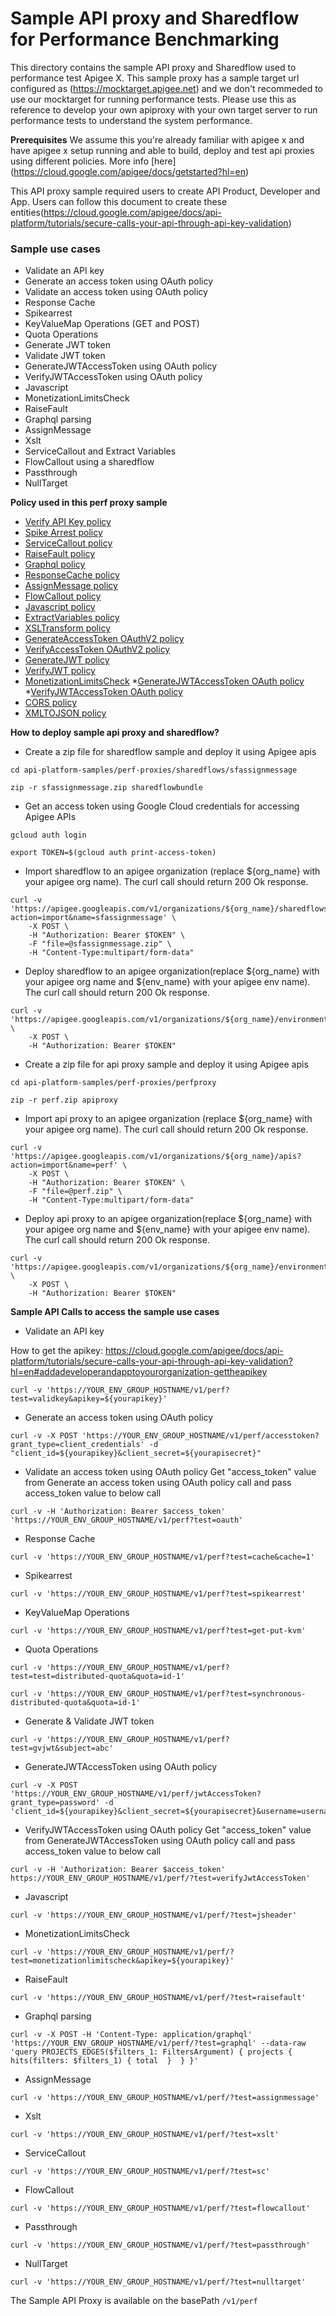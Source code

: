 # Sample API proxy and Sharedflow for Performance Benchmarking

This directory contains the sample API proxy and Sharedflow used to performance test Apigee X. This sample proxy has a sample target url configured as (https://mocktarget.apigee.net) and we don't recommeded to use our mocktarget for running performance tests. Please use this as reference to develop your own apiproxy with your own target server to run performance tests to understand the system performance.

**Prerequisites**
We assume this you're already familiar with apigee x and have apigee x setup running and able to build, deploy and test api proxies using different policies. More info [here] (https://cloud.google.com/apigee/docs/getstarted?hl=en)

This API proxy sample required users to create API Product, Developer and App. Users can follow this document to create these entities(https://cloud.google.com/apigee/docs/api-platform/tutorials/secure-calls-your-api-through-api-key-validation)

### Sample use cases
* Validate an API key
* Generate an access token using OAuth policy
* Validate an access token using OAuth policy
* Response Cache
* Spikearrest
* KeyValueMap Operations (GET and POST)
* Quota Operations
* Generate JWT token
* Validate JWT token
* GenerateJWTAccessToken using OAuth policy
* VerifyJWTAccessToken using OAuth policy
* Javascript
* MonetizationLimitsCheck
* RaiseFault
* Graphql parsing
* AssignMessage
* Xslt
* ServiceCallout and Extract Variables
* FlowCallout using a sharedflow
* Passthrough
* NullTarget

**Policy used in this perf proxy sample**

* [Verify API Key policy](https://cloud.google.com/apigee/docs/api-platform/reference/policies/verify-api-key-policy)
* [Spike Arrest policy](https://cloud.google.com/apigee/docs/api-platform/reference/policies/spike-arrest-policy)
* [ServiceCallout policy](https://cloud.google.com/apigee/docs/api-platform/reference/policies/service-callout-policy)
* [RaiseFault policy](https://cloud.google.com/apigee/docs/api-platform/reference/policies/raise-fault-policy)
* [Graphql policy](https://cloud.google.com/apigee/docs/api-platform/reference/policies/graphql-policy)
* [ResponseCache policy](https://cloud.google.com/apigee/docs/api-platform/reference/policies/response-cache-policy)
* [AssignMessage policy](https://cloud.google.com/apigee/docs/api-platform/reference/policies/assign-message-policy)
* [FlowCallout policy](https://cloud.google.com/apigee/docs/api-platform/reference/policies/flow-callout-policy)
* [Javascript policy](https://cloud.google.com/apigee/docs/api-platform/reference/policies/javascript-policy)
* [ExtractVariables policy](https://cloud.google.com/apigee/docs/api-platform/reference/policies/extract-variables-policy)
* [XSLTransform policy](https://cloud.google.com/apigee/docs/api-platform/reference/policies/xsl-transform-policy)
* [GenerateAccessToken OAuthV2 policy](https://cloud.google.com/apigee/docs/api-platform/reference/policies/oauthv2-policy#generateaccesstoken)
* [VerifyAccessToken OAuthV2 policy](https://cloud.google.com/apigee/docs/api-platform/reference/policies/oauthv2-policy#verifyaccesstoken)
* [GenerateJWT policy](https://cloud.google.com/apigee/docs/api-platform/reference/policies/generate-jwt-policy)
* [VerifyJWT policy](https://cloud.google.com/apigee/docs/api-platform/reference/policies/verify-jwt-policy)
* [MonetizationLimitsCheck](https://cloud.google.com/apigee/docs/api-platform/reference/policies/monetization-limits-check-policy)
*[GenerateJWTAccessToken OAuth policy](https://cloud.google.com/apigee/docs/api-platform/security/oauth/using-jwt-oauth#generating-a-jwt-format-token-signed-with-an-hmac-algorithm)
*[VerifyJWTAccessToken OAuth policy](https://cloud.google.com/apigee/docs/api-platform/security/oauth/using-jwt-oauth#verifying-a-jwt-access-token-signed-with-an-hmac-algorithm)
* [CORS policy](https://cloud.google.com/apigee/docs/api-platform/reference/policies/cors-policy)
* [XMLTOJSON policy](https://cloud.google.com/apigee/docs/api-platform/reference/policies/xml-json-policy)

**How to deploy sample api proxy and sharedflow?** 

* Create a zip file for sharedflow sample and deploy it using Apigee apis
```
cd api-platform-samples/perf-proxies/sharedflows/sfassignmessage

zip -r sfassignmessage.zip sharedflowbundle
```
* Get an access token using Google Cloud credentials for accessing Apigee APIs
```
gcloud auth login

export TOKEN=$(gcloud auth print-access-token)
```
* Import sharedflow to an apigee organization (replace ${org_name} with your apigee org name). The curl call should return 200 Ok response.

```
curl -v 'https://apigee.googleapis.com/v1/organizations/${org_name}/sharedflows?action=import&name=sfassignmessage' \
    -X POST \
    -H "Authorization: Bearer $TOKEN" \
    -F "file=@sfassignmessage.zip" \
    -H "Content-Type:multipart/form-data"
```
* Deploy sharedflow to an apigee organization(replace ${org_name} with your apigee org name and ${env_name} with your apigee env name). The curl call should return 200 Ok response.

```
curl -v 'https://apigee.googleapis.com/v1/organizations/${org_name}/environments/${env_name}/sharedflows/sfassignmessage/revisions/1/deployments' \
    -X POST \
    -H "Authorization: Bearer $TOKEN"
```
* Create a zip file for api proxy sample and deploy it using Apigee apis
```
cd api-platform-samples/perf-proxies/perfproxy

zip -r perf.zip apiproxy
```
* Import api proxy to an apigee organization (replace ${org_name} with your apigee org name). The curl call should return 200 Ok response.

```
curl -v 'https://apigee.googleapis.com/v1/organizations/${org_name}/apis?action=import&name=perf' \
    -X POST \
    -H "Authorization: Bearer $TOKEN" \
    -F "file=@perf.zip" \
    -H "Content-Type:multipart/form-data"
```
* Deploy api proxy to an apigee organization(replace ${org_name} with your apigee org name and ${env_name} with your apigee env name). The curl call should return 200 Ok response.

```
curl -v 'https://apigee.googleapis.com/v1/organizations/${org_name}/environments/${env_name}/apis/perf/revisions/1/deployments' \
    -X POST \
    -H "Authorization: Bearer $TOKEN"
```
**Sample API Calls to access the sample use cases**

* Validate an API key

How to get the apikey: https://cloud.google.com/apigee/docs/api-platform/tutorials/secure-calls-your-api-through-api-key-validation?hl=en#addadeveloperandapptoyourorganization-gettheapikey

```
curl -v 'https://YOUR_ENV_GROUP_HOSTNAME/v1/perf?test=validkey&apikey=${yourapikey}'
```
* Generate an access token using OAuth policy
```
curl -v -X POST 'https://YOUR_ENV_GROUP_HOSTNAME/v1/perf/accesstoken?grant_type=client_credentials' -d "client_id=${yourapikey}&client_secret=${yourapisecret}"
```
* Validate an access token using OAuth policy
Get "access_token" value from Generate an access token using OAuth policy call and pass access_token value to below call
```
curl -v -H 'Authorization: Bearer $access_token' 'https://YOUR_ENV_GROUP_HOSTNAME/v1/perf?test=oauth'
```
* Response Cache
```
curl -v 'https://YOUR_ENV_GROUP_HOSTNAME/v1/perf?test=cache&cache=1'
```
* Spikearrest
```
curl -v 'https://YOUR_ENV_GROUP_HOSTNAME/v1/perf?test=spikearrest'
```
* KeyValueMap Operations
```
curl -v 'https://YOUR_ENV_GROUP_HOSTNAME/v1/perf?test=get-put-kvm'
```
* Quota Operations
```
curl -v 'https://YOUR_ENV_GROUP_HOSTNAME/v1/perf?test=test=distributed-quota&quota=id-1'

curl -v 'https://YOUR_ENV_GROUP_HOSTNAME/v1/perf?test=synchronous-distributed-quota&quota=id-1'
```
* Generate & Validate JWT token
```
curl -v 'https://YOUR_ENV_GROUP_HOSTNAME/v1/perf?test=gvjwt&subject=abc'
```
* GenerateJWTAccessToken using OAuth policy
```
curl -v -X POST 'https://YOUR_ENV_GROUP_HOSTNAME/v1/perf/jwtAccessToken?grant_type=password' -d 'client_id=${yourapikey}&client_secret=${yourapisecret}&username=username_a&password=password_a'
```
* VerifyJWTAccessToken using OAuth policy
Get "access_token" value from GenerateJWTAccessToken using OAuth policy call and pass access_token value to below call
```
curl -v -H 'Authorization: Bearer $access_token' https://YOUR_ENV_GROUP_HOSTNAME/v1/perf/?test=verifyJwtAccessToken'
```
* Javascript
```
curl -v 'https://YOUR_ENV_GROUP_HOSTNAME/v1/perf/?test=jsheader'
```
* MonetizationLimitsCheck
```
curl -v 'https://YOUR_ENV_GROUP_HOSTNAME/v1/perf/?test=monetizationlimitscheck&apikey=${yourapikey}'
```
* RaiseFault
```
curl -v 'https://YOUR_ENV_GROUP_HOSTNAME/v1/perf/?test=raisefault'
```
* Graphql parsing
```
curl -v -X POST -H 'Content-Type: application/graphql' 'https://YOUR_ENV_GROUP_HOSTNAME/v1/perf/?test=graphql' --data-raw  'query PROJECTS_EDGES($filters_1: FiltersArgument) { projects { hits(filters: $filters_1) { total  }  } }'
```
* AssignMessage
```
curl -v 'https://YOUR_ENV_GROUP_HOSTNAME/v1/perf/?test=assignmessage'
```
* Xslt
```
curl -v 'https://YOUR_ENV_GROUP_HOSTNAME/v1/perf/?test=xslt'
```
* ServiceCallout
```
curl -v 'https://YOUR_ENV_GROUP_HOSTNAME/v1/perf/?test=sc'
```
* FlowCallout
```
curl -v 'https://YOUR_ENV_GROUP_HOSTNAME/v1/perf/?test=flowcallout'
```
* Passthrough
```
curl -v 'https://YOUR_ENV_GROUP_HOSTNAME/v1/perf/?test=passthrough'
```
* NullTarget
```
curl -v 'https://YOUR_ENV_GROUP_HOSTNAME/v1/perf/?test=nulltarget'
```

The Sample API Proxy is available on the basePath `/v1/perf`